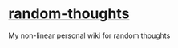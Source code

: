# [random-thoughts](https://pcefulwarrior.github.io/random-thoughts/)
My non-linear personal wiki for random thoughts
